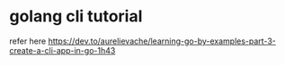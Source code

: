 # golang cli tutorial 
refer here https://dev.to/aurelievache/learning-go-by-examples-part-3-create-a-cli-app-in-go-1h43